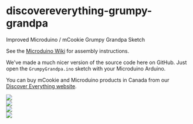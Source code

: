 # discovereverything-grumpy-grandpa
Improved Microduino / mCookie Grumpy Grandpa Sketch

See the [Microduino Wiki](https://wiki.microduino.cc/index.php/Noise_Alarm--Grumpy_Grandpa)
for assembly instructions.

We've made a much nicer version of the source code here on GitHub.
Just open the `GrumpyGrandpa.ino` sketch with your Microduino
Arduino.

You can buy mCookie and Microduino products in Canada from
our [Discover Everything website](http://discovereverything.ca/).

<img src="https://wiki.microduino.cc/images/c/c8/Grumpy_Grandpa_module.jpg" />
<br />
<img src="https://wiki.microduino.cc/images/d/de/CoreUSB_Sensorhub_Applause_heat.jpg" />
<br />
<img src="https://wiki.microduino.cc/images/0/01/Applause_heat_all.jpg" />
<br />
<img src="https://wiki.microduino.cc/images/c/c1/Grumpy_Grandpa.jpg" />
<br />


